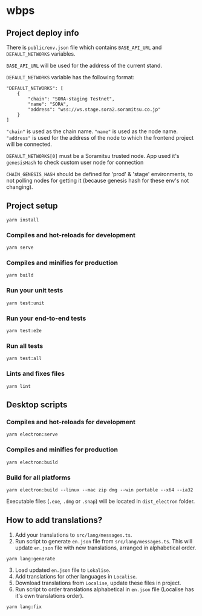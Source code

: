 # wbps

## Project deploy info

There is `public/env.json` file which contains `BASE_API_URL` and `DEFAULT_NETWORKS` variables.

`BASE_API_URL` will be used for the address of the current stand.

`DEFAULT_NETWORKS` variable has the following format:

```
"DEFAULT_NETWORKS": [
    {
        "chain": "SORA-staging Testnet",
        "name": "SORA",
        "address": "wss://ws.stage.sora2.soramitsu.co.jp"
    }
]
```

`"chain"` is used as the chain name.
`"name"` is used as the node name.
`"address"` is used for the address of the node to which the frontend project will be connected.

`DEFAULT_NETWORKS[0]` must be a Soramitsu trusted node. App used it's `genesisHash` to check custom user node for connection

`CHAIN_GENESIS_HASH` should be defined for 'prod' & 'stage' environments, to not polling nodes for getting it (because genesis hash for these env's not changing).

## Project setup

```
yarn install
```

### Compiles and hot-reloads for development

```
yarn serve
```

### Compiles and minifies for production

```
yarn build
```

### Run your unit tests

```
yarn test:unit
```

### Run your end-to-end tests

```
yarn test:e2e
```

### Run all tests

```
yarn test:all
```

### Lints and fixes files

```
yarn lint
```

## Desktop scripts

### Compiles and hot-reloads for development

```
yarn electron:serve
```

### Compiles and minifies for production

```
yarn electron:build
```

### Build for all platforms

```
yarn electron:build --linux --mac zip dmg --win portable --x64 --ia32
```

Executable files (`.exe`, `.dmg` or `.snap`) will be located in `dist_electron` folder.

## How to add translations?

1. Add your translations to `src/lang/messages.ts`.
2. Run script to generate `en.json` file from `src/lang/messages.ts`. This will update `en.json` file with new translations, arranged in alphabetical order.

```
yarn lang:generate
```

3. Load updated `en.json` file to `Lokalise`.
4. Add translations for other languages in `Localise`.
5. Download translations from `Localise`, update these files in project.
6. Run script to order translations alphabetical in `en.json` file (Localise has it's own translations order).

```
yarn lang:fix
```
